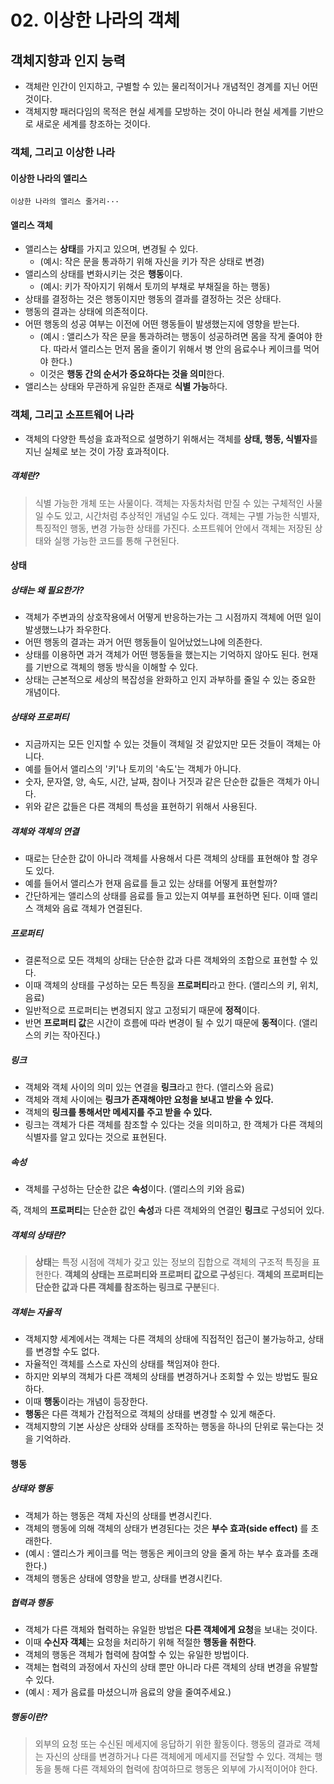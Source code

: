 # 02. 이상한 나라의 객체

## 객체지향과 인지 능력

- 객체란 인간이 인지하고, 구별할 수 있는 물리적이거나 개념적인 경계를 지닌 어떤 것이다.
- 객체지향 패러다임의 목적은 현실 세계를 모방하는 것이 아니라 현실 세계를 기반으로 새로운 세계를 창조하는 것이다.

### 객체, 그리고 이상한 나라

#### 이상한 나라의 앨리스

    이상한 나라의 앨리스 줄거리···

#### 앨리스 객체

- 앨리스는 **상태**를 가지고 있으며, 변경될 수 있다.
    - (예시: 작은 문을 통과하기 위해 자신을 키가 작은 상태로 변경)
- 앨리스의 상태를 변화시키는 것은 **행동**이다.
    - (예시: 키가 작아지기 위해서 토끼의 부채로 부채질을 하는 행동)
- 상태를 결정하는 것은 행동이지만 행동의 결과를 결정하는 것은 상태다.
- 행동의 결과는 상태에 의존적이다.
- 어떤 행동의 성공 여부는 이전에 어떤 행동들이 발생했는지에 영향을 받는다.
    - (예시 : 앨리스가 작은 문을 통과하려는 행동이 성공하려면 몸을 작게 줄여야 한다. 따라서 앨리스는 먼저 몸을 줄이기 위해서 병 안의 음료수나 케이크를 먹어야 한다.)
    - 이것은 **행동 간의 순서가 중요하다는 것을 의미**한다.
- 앨리스는 상태와 무관하게 유일한 존재로 **식별 가능**하다.

### 객체, 그리고 소프트웨어 나라

- 객체의 다양한 특성을 효과적으로 설명하기 위해서는 객체를 **상태, 행동, 식별자**를 지닌 실체로 보는 것이 가장 효과적이다.

##### 객체란?

> 식별 가능한 개체 또는 사물이다. 객체는 자동차처럼 만질 수 있는 구체적인 사물일 수도 있고, 시간처럼 추상적인 개념일 수도 있다. 객체는 구별 가능한 식별자, 특징적인 행동, 변경 가능한 상태를 가진다.
> 소프트웨어 안에서 객체는 저장된 상태와 실행 가능한 코드를 통해 구현된다.

#### 상태

##### 상태는 왜 필요한가?

- 객체가 주변과의 상호작용에서 어떻게 반응하는가는 그 시점까지 객체에 어떤 일이 발생했느냐가 좌우한다.
- 어떤 행동의 결과는 과거 어떤 행동들이 일어났었느냐에 의존한다.
- 상태를 이용하면 과거 객체가 어떤 행동들을 했는지는 기억하지 않아도 된다. 현재를 기반으로 객체의 행동 방식을 이해할 수 있다.
- 상태는 근본적으로 세상의 복잡성을 완화하고 인지 과부하를 줄일 수 있는 중요한 개념이다.

##### 상태와 프로퍼티

- 지금까지는 모든 인지할 수 있는 것들이 객체일 것 같았지만 모든 것들이 객체는 아니다.
- 예를 들어서 앨리스의 '키'나 토끼의 '속도'는 객체가 아니다.
- 숫자, 문자열, 양, 속도, 시간, 날짜, 참이나 거짓과 같은 단순한 값들은 객체가 아니다.
- 위와 같은 값들은 다른 객체의 특성을 표현하기 위해서 사용된다.

##### 객체와 객체의 연결

- 때로는 단순한 값이 아니라 객체를 사용해서 다른 객체의 상태를 표현해야 할 경우도 있다.
- 예를 들어서 앨리스가 현재 음료를 들고 있는 상태를 어떻게 표현할까?
- 간단하게는 앨리스의 상태를 음료를 들고 있는지 여부를 표현하면 된다. 이때 앨리스 객체와 음료 객체가 연결된다.

##### 프로퍼티

- 결론적으로 모든 객체의 상태는 단순한 값과 다른 객체와의 조합으로 표현할 수 있다.
- 이때 객체의 상태를 구성하는 모든 특징을 **프로퍼티**라고 한다. (앨리스의 키, 위치, 음료)
- 일반적으로 프로퍼티는 변경되지 않고 고정되기 때문에 **정적**이다.
- 반면 **프로퍼티 값**은 시간이 흐름에 따라 변경이 될 수 있기 때문에 **동적**이다. (앨리스의 키는 작아진다.)

##### 링크

- 객체와 객체 사이의 의미 있는 연결을 **링크**라고 한다. (앨리스와 음료)
- 객체와 객체 사이에는 **링크가 존재해야만 요청을 보내고 받을 수 있다.**
- 객체의 **링크를 통해서만 메세지를 주고 받을 수 있다.**
- 링크는 객체가 다른 객체를 참조할 수 있다는 것을 의미하고, 한 객체가 다른 객체의 식별자를 알고 있다는 것으로 표현된다.

##### 속성

- 객체를 구성하는 단순한 값은 **속성**이다. (앨리스의 키와 음료)

즉, 객체의 **프로퍼티**는 단순한 값인 **속성**과 다른 객체와의 연결인 **링크**로 구성되어 있다.

##### 객체의 상태란?

> **상태**는 특정 시점에 객체가 갖고 있는 정보의 집합으로 객체의 구조적 특징을 표현한다. **객체의 상태는 프로퍼티와 프로퍼티 값으로 구성**된다. **객체의 프로퍼티는 단순한 값과 다른 객체를 참조하는
링크로 구분**된다.

##### 객체는 자율적

- 객체지향 세계에서는 객체는 다른 객체의 상태에 직접적인 접근이 불가능하고, 상태를 변경할 수도 없다.
- 자율적인 객체를 스스로 자신의 상태를 책임져야 한다.
- 하지만 외부의 객체가 다른 객체의 상태를 변경하거나 조회할 수 있는 방법도 필요하다.
- 이때 **행동**이라는 개념이 등장한다.
- **행동**은 다른 객체가 간접적으로 객체의 상태를 변경할 수 있게 해준다.
- 객체지향의 기본 사상은 상태와 상태를 조작하는 행동을 하나의 단위로 묶는다는 것을 기억하라.

#### 행동

##### 상태와 행동

- 객체가 하는 행동은 객체 자신의 상태를 변경시킨다.
- 객체의 행동에 의해 객체의 상태가 변경된다는 것은 **부수 효과(side effect)** 를 초래한다.
- (예시 : 앨리스가 케이크를 먹는 행동은 케이크의 양을 줄게 하는 부수 효과를 초래한다.)
- 객체의 행동은 상태에 영향을 받고, 상태를 변경시킨다.

##### 협력과 행동

- 객체가 다른 객체와 협력하는 유일한 방법은 **다른 객체에게 요청**을 보내는 것이다.
- 이때 **수신자 객체**는 요청을 처리하기 위해 적절한 **행동을 취한다**.
- 객체의 행동은 객체가 협력에 참여할 수 있는 유일한 방법이다.
- 객체는 협력의 과정에서 자신의 상태 뿐만 아니라 다른 객체의 상태 변경을 유발할 수 있다.
- (예시 : 제가 음료를 마셨으니까 음료의 양을 줄여주세요.)

##### 행동이란?

> 외부의 요청 또는 수신된 메세지에 응답하기 위한 활동이다. 행동의 결과로 객체는 자신의 상태를 변경하거나 다른 객체에게 메세지를 전달할 수 있다. 객체는 행동을 통해 다른 객체와의 협력에 참여하므로 행동은 외부에
> 가시적이어야 한다.


